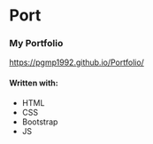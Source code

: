 # Port
<h3>My Portfolio</h3>
<a href="https://pgmp1992.github.io/Portfolio/" target="_blank">https://pgmp1992.github.io/Portfolio/</a>
<br/ >
<h4>Written with:</h4>
<ul>
  <li>HTML</li>
  <li>CSS</li>
  <li>Bootstrap</li>
  <li>JS</li>
</ul>
  
